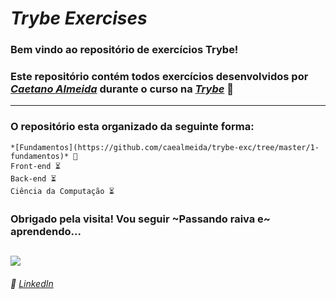# *Trybe Exercises*

### Bem vindo ao repositório de exercícios Trybe! 
### Este repositório contém todos exercícios desenvolvidos por *[Caetano Almeida](https://www.linkedin.com/in/caealmeida/)* durante o curso na *[Trybe](https://www.betrybe.com/)* 🚀
--- 

### O repositório esta organizado da seguinte forma:
    *[Fundamentos](https://github.com/caealmeida/trybe-exc/tree/master/1-fundamentos)* 📝
    Front-end ⏳
    Back-end ⏳
    Ciência da Computação ⏳


### Obrigado pela visita! Vou seguir ~Passando raiva e~ aprendendo...

![](https://i.pinimg.com/originals/c6/dd/43/c6dd43d4562a8e1a7c51ba3bd597eedc.gif)
---

###### :briefcase: [LinkedIn](https://linkedin.com/in/caealmeida)
